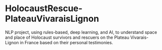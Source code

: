 # HolocaustRescue-PlateauVivaraisLignon
NLP project, using rules-based, deep learning, and AI, to understand space and place of Holocaust survivors and rescuers on the Plateau Vivarais-Lignon in France based on their personal testimonies.
